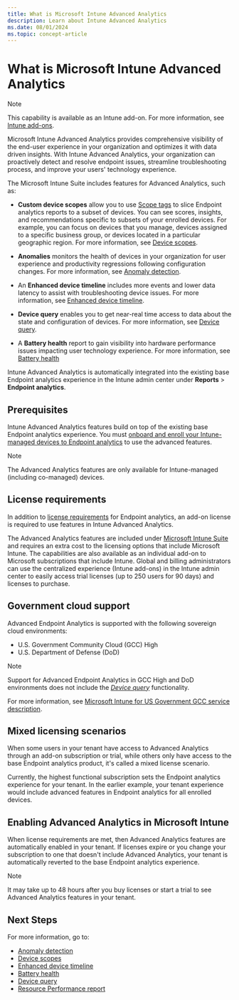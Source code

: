 ```yaml
---
title: What is Microsoft Intune Advanced Analytics
description: Learn about Intune Advanced Analytics
ms.date: 08/01/2024
ms.topic: concept-article
---
```


# What is Microsoft Intune Advanced Analytics

> [!NOTE]
> This capability is available as an Intune add-on. For more information, see [Intune add-ons](../intune-service/fundamentals/intune-add-ons.md).

Microsoft Intune Advanced Analytics provides comprehensive visibility of the end-user experience in your organization and optimizes it with data driven insights. With Intune Advanced Analytics, your organization can proactively detect and resolve endpoint issues, streamline troubleshooting process, and improve your users' technology experience.

The Microsoft Intune Suite includes features for Advanced Analytics, such as:

- **Custom device scopes** allow you to use [Scope tags](../intune-service/fundamentals/scope-tags.md) to slice Endpoint analytics reports to a subset of devices. You can see scores, insights, and recommendations specific to subsets of your enrolled devices. For example,  you can focus on devices that you manage, devices assigned to a specific business group, or devices located in a particular geographic region. For more information, see [Device scopes](device-scopes.md).

- **Anomalies** monitors the health of devices in your organization for user experience and productivity regressions following configuration changes. For more information, see [Anomaly detection](anomaly-detection.md).

- An **Enhanced device timeline** includes more events and lower data latency to assist with troubleshooting device issues. For more information, see [Enhanced device timeline](enhanced-device-timeline.md).

- **Device query** enables you to get near-real time access to data about the state and configuration of devices. For more information, see [Device query](device-query.md).

- A **Battery health** report to gain visibility into hardware performance issues impacting user technology experience. For more information, see [Battery health](battery-health.md)

Intune Advanced Analytics is automatically integrated into the existing base Endpoint analytics experience in the Intune admin center under **Reports** > **Endpoint analytics**.

## Prerequisites

Intune Advanced Analytics features build on top of the existing base Endpoint analytics experience. You must [onboard and enroll your Intune-managed devices to Endpoint analytics](enroll-intune.md) to use the advanced features.

> [!NOTE]
> The Advanced Analytics features are only available for Intune-managed (including co-managed) devices.

## License requirements

In addition to [license requirements](enroll-intune.md#licensing-prerequisites) for Endpoint analytics, an add-on license is required to use features in Intune Advanced Analytics.

The Advanced Analytics features are included under [Microsoft Intune Suite](../intune-service/fundamentals/intune-add-ons.md) and requires an extra cost to the licensing options that include Microsoft Intune. The capabilities are also available as an individual add-on to Microsoft subscriptions that include Intune. Global and billing administrators can use the centralized experience (Intune add-ons) in the Intune admin center to easily access trial licenses (up to 250 users for 90 days) and licenses to purchase.

## Government cloud support

Advanced Endpoint Analytics is supported with the following sovereign cloud environments:

- U.S. Government Community Cloud (GCC) High
- U.S. Department of Defense (DoD)

> [!NOTE]
>
> Support for Advanced Endpoint Analytics in GCC High and DoD environments does not include the [*Device query*](device-query.md) functionality.

For more information, see [Microsoft Intune for US Government GCC service description](../intune-service/fundamentals/intune-govt-service-description.md).

## Mixed licensing scenarios

When some users in your tenant have access to Advanced Analytics through an add-on subscription or trial, while others only have access to the base Endpoint analytics product, it's called a mixed license scenario.

Currently, the highest functional subscription sets the Endpoint analytics experience for your tenant. In the earlier example, your tenant experience would include advanced features in Endpoint analytics for all enrolled devices.

## Enabling Advanced Analytics in Microsoft Intune

When license requirements are met, then Advanced Analytics features are automatically enabled in your tenant. If licenses expire or you change your subscription to one that doesn't include Advanced Analytics, your tenant is automatically reverted to the base Endpoint analytics experience.

> [!NOTE]
> It may take up to 48 hours after you buy licenses or start a trial to see Advanced Analytics features in your tenant.

## Next Steps

For more information, go to:

- [Anomaly detection](anomaly-detection.md)
- [Device scopes](device-scopes.md)
- [Enhanced device timeline](enhanced-device-timeline.md)
- [Battery health](battery-health.md)
- [Device query](device-query.md)
- [Resource Performance report](resource-performance-report.md)